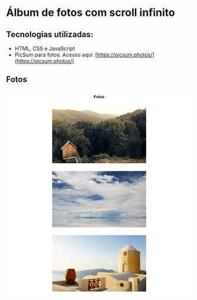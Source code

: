 # Álbum de fotos com scroll infinito

## Tecnologias utilizadas:
- HTML, CSS e JavaScript
- PicSum para fotos. Acesso aqui: [https://picsum.photos/](https://picsum.photos/)

## Fotos
![img1](https://github.com/GuilhermeTonello/album-de-fotos-infinito/blob/master/imagens/img1.png?raw=true)
